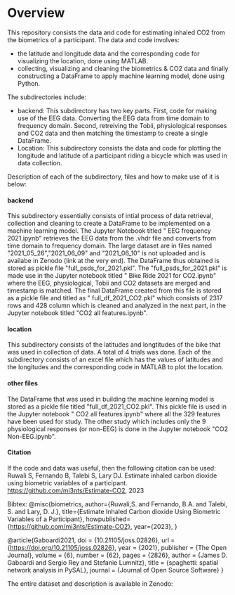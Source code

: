 # Overview
This repository consists the data and code for estimating inhaled CO2 from the biometrics of a participant. The data and code involves:
- the latitude and longitude data and the corresponding code for visualizing the location, done using MATLAB.
- collecting, visualizing and cleaning the biometrics & CO2 data and finally constructing a DataFrame to apply machine learning model, done using Python. 

The subdirectories include:

- backend: This subdirectory has two key parts. First, code for making use of the EEG data. Converting the EEG data from time domain to frequency domain. Second, retreiving the Tobii, physiological responses and CO2 data and then matching the timestamp to create a single DataFrame.
- Location: This subdirectory consists the data and code for plotting the longitude and latitude of a participant riding a bicycle which was used in data collection. 

Description of each of the subdirectory, files and how to make use of it is below:
#### backend 
This subdirectory essentially consists of intial process of data retrieval, collection and cleaning to create a DataFrame to be implemented on a machine learning model. The Jupyter Notebook titled " EEG frequency 2021.ipynb" retrieves the EEG data from the .vhdr file and converts from time domain to frequency domain. The large dataset are in files named "2021_05_26","2021_06_09" and "2021_06_10" is not uploaded and is availabe in Zenodo (link at the very end). The DataFrame thus obtained is stored as pickle file "full_psds_for_2021.pkl". The "full_psds_for_2021.pkl" is made use in the Jupyter notebook titled " Bike Ride 2021 for CO2.ipynb" where the EEG, physiological, Tobii and CO2 datasets are merged and timestamp is matched. The final DataFrame created from this file is stored as a pickle file and titled as " full_df_2021_CO2.pkl" which consists of 2317 rows and 428 column which is cleaned and analyzed in the next part, in the Jupyter notebook titled "CO2 all features.ipynb".  

#### location
This subdirectory consists of the latitudes and longtitudes of the bike that was used in collection of data. A total of 4 trials was done. Each of the subdirectory consists of an excel file which has the values of latitudes and the longitudes and the corresponding code in MATLAB to plot the location.

#### other files 
The DataFrame that was used in building the machine learning model is stored as a pickle file titled "full_df_2021_CO2.pkl". This pickle file is used in the Jupyter notebook " CO2 all features.ipynb" where all the 329 features have been used for study. The other study which includes only the 9 physiological responses (or non-EEG) is done in the Jupyter notebook "CO2 Non-EEG.ipynb".

#### Citation

If the code and data was useful, then the following citation can be used:
Ruwali S, Fernando B, Talebi S, Lary DJ. Estimate inhaled carbon dioxide using biometric variables of a participant.
https://github.com/mi3nts/Estimate-CO2, 2023

Bibtex:
@misc{biometrics,
author={Ruwali,S. and Fernando, B.A. and Talebi, S. and Lary, D. J.},
title={Estimate Inhaled Carbon dioxide Using Biometric Variables of a Participant},
howpublished={https://github.com/mi3nts/Estimate-CO2},
year={2023},
}

@article{Gaboardi2021,
    doi       = {10.21105/joss.02826},
    url       = {https://doi.org/10.21105/joss.02826},
    year      = {2021},
    publisher = {The Open Journal},
    volume    = {6},
    number    = {62},
    pages     = {2826},
    author    = {James D. Gaboardi and Sergio Rey and Stefanie Lumnitz},
    title     = {spaghetti: spatial network analysis in PySAL},
    journal   = {Journal of Open Source Software}
}


The entire dataset and description is available in Zenodo:
